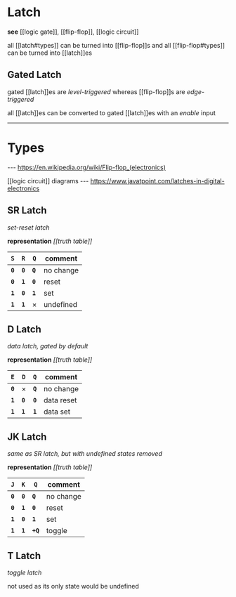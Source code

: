 # Latch

**see** [[logic gate]], [[flip-flop]], [[logic circuit]]

all [[latch#types]] can be turned into [[flip-flop]]s and all [[flip-flop#types]] can be turned into [[latch]]es

## Gated Latch

gated [[latch]]es are _level-triggered_ whereas [[flip-flop]]s are _edge-triggered_

all [[latch]]es can be converted to gated [[latch]]es with an _enable_ input

---

# Types

--- <https://en.wikipedia.org/wiki/Flip-flop_(electronics)>

[[logic circuit]] diagrams --- <https://www.javatpoint.com/latches-in-digital-electronics>

## SR Latch

_set-reset latch_

**representation** _[[truth table]]_

| **`S`** | **`R`** | **`Q`** | comment   |
| ------- | ------- | ------- | --------- |
| **`0`** | **`0`** | **`Q`** | no change |
| **`0`** | **`1`** | **`0`** | reset     |
| **`1`** | **`0`** | **`1`** | set       |
| **`1`** | **`1`** | ×       | undefined |

## D Latch

_data latch, gated by default_

**representation** _[[truth table]]_

| **`E`** | **`D`** | **`Q`** | comment    |
| ------- | ------- | ------- | ---------- |
| **`0`** | ×       | **`Q`** | no change  |
| **`1`** | **`0`** | **`0`** | data reset |
| **`1`** | **`1`** | **`1`** | data set   |

## JK Latch

_same as SR latch, but with undefined states removed_

**representation** _[[truth table]]_

| **`J`** | **`K`** | **`Q`**  | comment   |
| ------- | ------- | -------- | --------- |
| **`0`** | **`0`** | **`Q`**  | no change |
| **`0`** | **`1`** | **`0`**  | reset     |
| **`1`** | **`0`** | **`1`**  | set       |
| **`1`** | **`1`** | **`+Q`** | toggle    |

## T Latch

_toggle latch_

not used as its only state would be undefined
